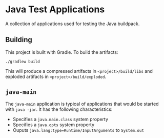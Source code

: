 # Java Test Applications

A collection of applications used for testing the Java buildpack.

## Building

This project is built with Gradle. To build the artifacts:

	./gradlew build

This will produce a compressed artifacts in `<project>/build/libs` and exploded artifacts in `<project>/build/exploded`.

## `java-main`
The `java-main` application is typical of applications that would be started with `java -jar`.  It has the following characteristics:

* Specifies a `java.main.class` system property
* Specifies a `java.opts` system property
* Ouputs `java.lang:type=Runtime/InputArguments` to `System.out`

